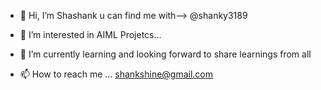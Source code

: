 - 👋 Hi, I’m Shashank u can find me with-->   @shanky3189
- 👀 I’m interested in AIML Projetcs...
- 🌱 I’m currently learning and looking forward to share learnings from all

- 📫 How to reach me ... shankshine@gmail.com

<!---
shanky3189/shanky3189 is a ✨ special ✨ repository because its `README.md` (this file) appears on your GitHub profile.
You can click the Preview link to take a look at your changes.
--->
